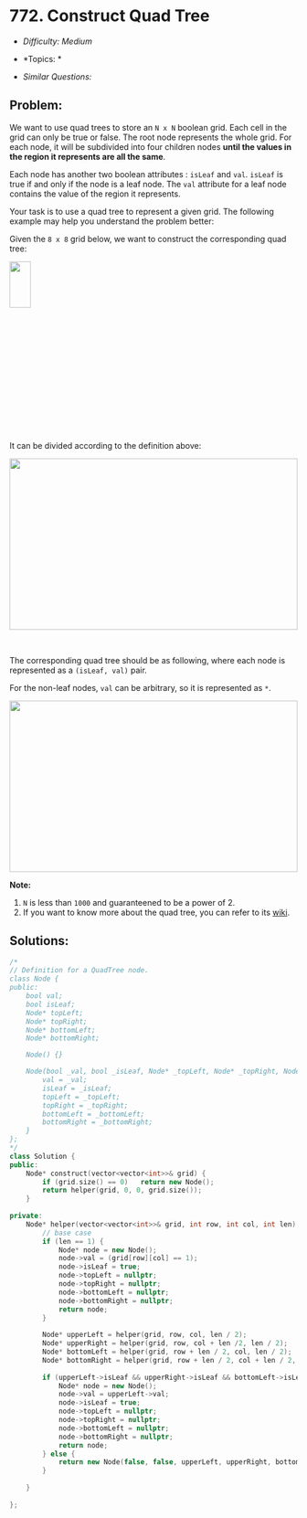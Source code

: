 # 772. Construct Quad Tree

* *Difficulty: Medium*

* *Topics: *

* *Similar Questions:*

## Problem:

<p>We want to use quad trees to store an <code>N x N</code> boolean grid. Each cell in the grid can only be true or false. The root node represents the whole grid. For each node, it will be subdivided into four children nodes <strong>until the values in the region it represents are all the same</strong>.</p>

<p>Each node has another two boolean attributes : <code>isLeaf</code> and <code>val</code>. <code>isLeaf</code> is true if and only if the node is a leaf node. The <code>val</code> attribute for a leaf node contains the value of the region it represents.</p>

<p>Your task is to use a quad tree to represent a given grid. The following example may help you understand the problem better:</p>

<p>Given the <code>8 x 8</code> grid below, we want to construct the corresponding quad tree:</p>

<p><img alt="" src="https://s3-lc-upload.s3.amazonaws.com/uploads/2018/02/01/962_grid.png" style="height:27%; max-height:300px; max-width:299px; width:27%" /></p>

<p>It can be divided according to the definition above:</p>

<p><img alt="" src="https://s3-lc-upload.s3.amazonaws.com/uploads/2018/02/01/962_grid_divided.png" style="height:100%; max-height:300px; max-width:1107px; width:100%" /></p>

<p>&nbsp;</p>

<p>The corresponding quad tree should be as following, where each node is represented as a <code>(isLeaf, val)</code> pair.</p>

<p>For the non-leaf&nbsp;nodes,&nbsp;<code>val</code> can be arbitrary, so it is represented as <code>*</code>.</p>

<p><img alt="" src="https://s3-lc-upload.s3.amazonaws.com/uploads/2018/02/01/962_quad_tree.png" style="height:100%; max-height:300px; max-width:836px; width:100%" /></p>

<p><strong>Note:</strong></p>

<ol>
	<li><code>N</code> is less than <code>1000</code> and guaranteened to be a power of 2.</li>
	<li>If you want to know more about the quad tree, you can refer to its <a href="https://en.wikipedia.org/wiki/Quadtree">wiki</a>.</li>
</ol>

## Solutions:

```c++
/*
// Definition for a QuadTree node.
class Node {
public:
    bool val;
    bool isLeaf;
    Node* topLeft;
    Node* topRight;
    Node* bottomLeft;
    Node* bottomRight;

    Node() {}

    Node(bool _val, bool _isLeaf, Node* _topLeft, Node* _topRight, Node* _bottomLeft, Node* _bottomRight) {
        val = _val;
        isLeaf = _isLeaf;
        topLeft = _topLeft;
        topRight = _topRight;
        bottomLeft = _bottomLeft;
        bottomRight = _bottomRight;
    }
};
*/
class Solution {
public:
    Node* construct(vector<vector<int>>& grid) {
        if (grid.size() == 0)   return new Node();
        return helper(grid, 0, 0, grid.size());
    }
    
private:
    Node* helper(vector<vector<int>>& grid, int row, int col, int len) {
        // base case
        if (len == 1) {
            Node* node = new Node();
            node->val = (grid[row][col] == 1);
            node->isLeaf = true;
            node->topLeft = nullptr;
            node->topRight = nullptr;
            node->bottomLeft = nullptr;
            node->bottomRight = nullptr;
            return node;
        }
        
        Node* upperLeft = helper(grid, row, col, len / 2);
        Node* upperRight = helper(grid, row, col + len /2, len / 2);
        Node* bottomLeft = helper(grid, row + len / 2, col, len / 2);
        Node* bottomRight = helper(grid, row + len / 2, col + len / 2, len / 2);
        
        if (upperLeft->isLeaf && upperRight->isLeaf && bottomLeft->isLeaf && bottomRight->isLeaf && upperLeft->val == upperRight->val && upperLeft->val == bottomLeft->val && upperLeft->val == bottomRight->val) {
            Node* node = new Node();
            node->val = upperLeft->val;
            node->isLeaf = true;
            node->topLeft = nullptr;
            node->topRight = nullptr;
            node->bottomLeft = nullptr;
            node->bottomRight = nullptr;
            return node;
        } else {
            return new Node(false, false, upperLeft, upperRight, bottomLeft, bottomRight);
        }
        
    }
    
};
```
